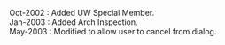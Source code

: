 Oct-2002 : Added UW Special Member.  Jan-2003 : Added Arch Inspection.  May-2003 : Modified to allow user to cancel from dialog.